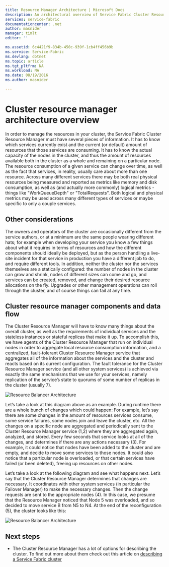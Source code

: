 ```yaml
---
title: Resource Manager Architecture | Microsoft Docs
description: An architectural overview of Service Fabric Cluster Resource Manager.
services: service-fabric
documentationcenter: .net
author: masnider
manager: timlt
editor: ''

ms.assetid: 6c4421f9-834b-450c-939f-1cb4ff456b9b
ms.service: Service-Fabric
ms.devlang: dotnet
ms.topic: article
ms.tgt_pltfrm: NA
ms.workload: NA
ms.date: 08/19/2016
ms.author: masnider

---
```

# Cluster resource manager architecture overview
In order to manage the resources in your cluster, the Service Fabric Cluster Resource Manager must have several pieces of information. It has to know which services currently exist and the current (or default) amount of resources that those services are consuming. It has to know the actual capacity of the nodes in the cluster, and thus the amount of resources available both in the cluster as a whole and remaining on a particular node. The resource consumption of a given service can change over time, as well as the fact that services, in reality, usually care about more than one resource. Across many different services there may be both real physical resources being measured and reported as metrics like memory and disk consumption, as well as (and actually more commonly) logical metrics - things like "WorkQueueDepth" or "TotalRequests". Both logical and physical metrics may be used across many different types of services or maybe specific to only a couple services.

## Other considerations
The owners and operators of the cluster are occasionally different from the service authors, or at a minimum are the same people wearing different hats; for example when developing your service you know a few things about what it requires in terms of resources and how the different components should ideally be deployed, but as the person handling a live-site incident for that service in production you have a different job to do, and require different tools. In addition, neither the cluster nor the services themselves are a statically configured: the number of nodes in the cluster can grow and shrink, nodes of different sizes can come and go, and services can be created, removed, and change their desired resource allocations on the fly. Upgrades or other management operations can roll through the cluster, and of course things can fail at any time.

## Cluster resource manager components and data flow
The Cluster Resource Manager will have to know many things about the overall cluster, as well as the requirements of individual services and the stateless instances or stateful replicas that make it up. To accomplish this, we have agents of the Cluster Resource Manager that run on individual nodes in order to aggregate local resource consumption information, and a centralized, fault-tolerant Cluster Resource Manager service that aggregates all of the information about the services and the cluster and reacts based on its current configuration. The fault tolerance for the Cluster Resource Manager service (and all other system services) is achieved via exactly the same mechanisms that we use for your services, namely replication of the service’s state to quorums of some number of replicas in the cluster (usually 7).

![Resource Balancer Architecture][Image1]

Let’s take a look at this diagram above as an example. During runtime there are a whole bunch of changes which could happen: For example, let’s say there are some changes in the amount of resources services consume, some service failures, some nodes join and leave the cluster, etc. All the changes on a specific node are aggregated and periodically sent to the Cluster Resource Manager service (1,2) where they are aggregated again, analyzed, and stored. Every few seconds that service looks at all of the changes, and determines if there are any actions necessary (3). For example, it could notice that nodes have been added to the cluster and are empty, and decide to move some services to those nodes. It could also notice that a particular node is overloaded, or that certain services have failed (or been deleted), freeing up resources on other nodes.

Let’s take a look at the following diagram and see what happens next. Let’s say that the Cluster Resource Manager determines that changes are necessary. It coordinates with other system services (in particular the Failover Manager) to make the necessary changes. Then the change requests are sent to the appropriate nodes (4). In this case, we presume that the Resource Manager noticed that Node 5 was overloaded, and so decided to move service B from N5 to N4. At the end of the reconfiguration (5), the cluster looks like this:

![Resource Balancer Architecture][Image2]

## Next steps
* The Cluster Resource Manager has a lot of options for describing the cluster. To find out more about them check out this article on [describing a Service Fabric cluster](service-fabric-cluster-resource-manager-cluster-description.md)

[Image1]:./media/service-fabric-cluster-resource-manager-architecture/Service-Fabric-Resource-Manager-Architecture-Activity-1.png
[Image2]:./media/service-fabric-cluster-resource-manager-architecture/Service-Fabric-Resource-Manager-Architecture-Activity-2.png
